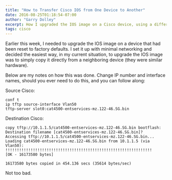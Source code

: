 ```yaml
---
title: "How to Transfer Cisco IOS from One Device to Another"
date: 2016-08-25T01:18:54-07:00
author: "Garry Dolley"
excerpt: How I upgraded the IOS image on a Cisco device, using a different Cisco device
tags: cisco
---
```


Earlier this week, I needed to upgrade the IOS image on a device that had been
reset to factory defaults.  I set it up with minimal networking and decided the
easiest way, in my current situation, to upgrade the IOS image was to simply
copy it directly from a neighboring device (they were similar hardware).

Below are my notes on how this was done.  Change IP number and interface names,
should you ever need to do this, and you can follow along:

Source Cisco:

```
conf t
ip tftp source-interface Vlan50
tftp-server slot0:cat4500-entservices-mz.122-46.SG.bin
```

Destination Cisco:

```
copy tftp://10.1.1.5/cat4500-entservices-mz.122-46.SG.bin bootflash:
Destination filename [cat4500-entservices-mz.122-46.SG.bin]?
Accessing tftp://10.1.1.5/cat4500-entservices-mz.122-46.SG.bin...
Loading cat4500-entservices-mz.122-46.SG.bin from 10.1.1.5 (via Vlan50): !!!!!!!!!!!!!!!!!!!!!!!!!!!!!!!!!!!!!!!!!!!!!!!!!!!!!!!!!!!!!!!!
[OK - 16173580 bytes]

16173580 bytes copied in 454.136 secs (35614 bytes/sec)
```

Not too bad.
